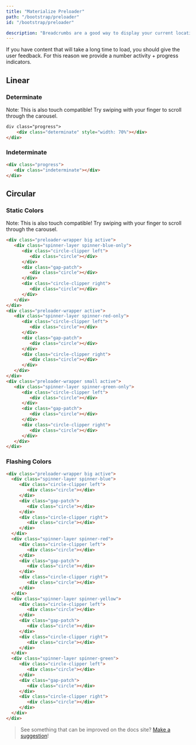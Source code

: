 ```yaml
---
title: "Materialize Preloader"
path: "/bootstrap/preloader"
id: "/bootstrap/preloader"

description: "Breadcrumbs are a good way to display your current location. This is usually used when you have multiple layers of content."
---
```


If you have content that will take a long time to load, you should give the user feedback. For this reason we provide a number activity + progress indicators.

## Linear

### Determinate

Note: This is also touch compatible! Try swiping with your finger to scroll through the carousel.

```html
div class="progress">
	<div class="determinate" style="width: 70%"></div>
</div>        
 ``` 
 
### Indeterminate

 ```html
<div class="progress">
	<div class="indeterminate"></div>
</div>
```

## Circular

### Static Colors

Note: This is also touch compatible! Try swiping with your finger to scroll through the carousel.

```html
<div class="preloader-wrapper big active">
   <div class="spinner-layer spinner-blue-only">
      <div class="circle-clipper left">
         <div class="circle"></div>
      </div>
      <div class="gap-patch">
         <div class="circle"></div>
      </div>
      <div class="circle-clipper right">
         <div class="circle"></div>
      </div>
   </div>
</div>
<div class="preloader-wrapper active">
   <div class="spinner-layer spinner-red-only">
      <div class="circle-clipper left">
         <div class="circle"></div>
      </div>
      <div class="gap-patch">
         <div class="circle"></div>
      </div>
      <div class="circle-clipper right">
         <div class="circle"></div>
      </div>
   </div>
</div>
<div class="preloader-wrapper small active">
   <div class="spinner-layer spinner-green-only">
      <div class="circle-clipper left">
         <div class="circle"></div>
      </div>
      <div class="gap-patch">
         <div class="circle"></div>
      </div>
      <div class="circle-clipper right">
         <div class="circle"></div>
      </div>
   </div>
</div>       
 ``` 
 
### Flashing Colors

 ```html
<div class="preloader-wrapper big active">
   <div class="spinner-layer spinner-blue">
      <div class="circle-clipper left">
         <div class="circle"></div>
      </div>
      <div class="gap-patch">
         <div class="circle"></div>
      </div>
      <div class="circle-clipper right">
         <div class="circle"></div>
      </div>
   </div>
   <div class="spinner-layer spinner-red">
      <div class="circle-clipper left">
         <div class="circle"></div>
      </div>
      <div class="gap-patch">
         <div class="circle"></div>
      </div>
      <div class="circle-clipper right">
         <div class="circle"></div>
      </div>
   </div>
   <div class="spinner-layer spinner-yellow">
      <div class="circle-clipper left">
         <div class="circle"></div>
      </div>
      <div class="gap-patch">
         <div class="circle"></div>
      </div>
      <div class="circle-clipper right">
         <div class="circle"></div>
      </div>
   </div>
   <div class="spinner-layer spinner-green">
      <div class="circle-clipper left">
         <div class="circle"></div>
      </div>
      <div class="gap-patch">
         <div class="circle"></div>
      </div>
      <div class="circle-clipper right">
         <div class="circle"></div>
      </div>
   </div>
</div>
```

>See something that can be improved on the docs site? [Make a suggestion](/programs/edit-the-doc-site.html)!
